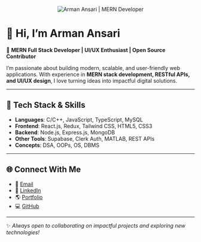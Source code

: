 <!-- Banner / Header -->
<p align="center">
  <img src="https://i.ibb.co/yg7cH5m/github-banner.png" alt="Arman Ansari | MERN Developer" />
</p>

# 👋 Hi, I’m Arman Ansari  

🚀 **MERN Full Stack Developer | UI/UX Enthusiast | Open Source Contributor**  

I’m passionate about building modern, scalable, and user-friendly web applications. With experience in **MERN stack development, RESTful APIs, and UI/UX design**, I love turning ideas into impactful digital solutions.  

---

## 🔧 Tech Stack & Skills  
- **Languages**: C/C++, JavaScript, TypeScript, MySQL  
- **Frontend**: React.js, Redux, Tailwind CSS, HTML5, CSS3  
- **Backend**: Node.js, Express.js, MongoDB  
- **Other Tools**: Supabase, Clerk Auth, MATLAB, REST APIs  
- **Concepts**: DSA, OOPs, OS, DBMS  

---


## 🌐 Connect With Me  
- 📧 [Email](mailto:armanansarig813@gmail.com)  
- 💼 [LinkedIn](https://www.linkedin.com/in/armanansari1218/)  
- 🌎 [Portfolio](https://arman-portfolio-2.vercel.app/)  
- 💻 [GitHub](https://github.com/ArmanMagnifier)  

---

✨ *Always open to collaborating on impactful projects and exploring new technologies!*  
